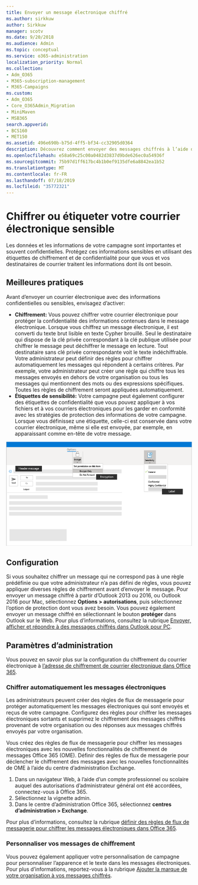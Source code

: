```yaml
---
title: Envoyer un message électronique chiffré
ms.author: sirkkuw
author: Sirkkuw
manager: scotv
ms.date: 9/20/2018
ms.audience: Admin
ms.topic: conceptual
ms.service: o365-administration
localization_priority: Normal
ms.collection:
- Adm_O365
- M365-subscription-management
- M365-Campaigns
ms.custom:
- Adm_O365
- Core_O365Admin_Migration
- MiniMaven
- MSB365
search.appverid:
- BCS160
- MET150
ms.assetid: 496e690b-b75d-4ff5-bf34-cc32905d0364
description: Découvrez comment envoyer des messages chiffrés à l’aide d’Outlook.
ms.openlocfilehash: e58a69c25c00a0482d3837d9bde626ec0a54936f
ms.sourcegitcommit: 75b97d1ff617bc4b1b0ef9135dfe6a8842ea1b52
ms.translationtype: MT
ms.contentlocale: fr-FR
ms.lasthandoff: 07/18/2019
ms.locfileid: "35772321"
---
```

# <a name="encrypt-or-label-your-sensitive-email"></a>Chiffrer ou étiqueter votre courrier électronique sensible

Les données et les informations de votre campagne sont importantes et souvent confidentielles. Protégez ces informations sensibles en utilisant des étiquettes de chiffrement et de confidentialité pour que vous et vos destinataires de courrier traitent les informations dont ils ont besoin.


## <a name="best-practices"></a>Meilleures pratiques

Avant d’envoyer un courrier électronique avec des informations confidentielles ou sensibles, envisagez d’activer:

- **Chiffrement:** Vous pouvez chiffrer votre courrier électronique pour protéger la confidentialité des informations contenues dans le message électronique. Lorsque vous chiffrez un message électronique, il est converti du texte brut lisible en texte Cypher brouillé. Seul le destinataire qui dispose de la clé privée correspondant à la clé publique utilisée pour chiffrer le message peut déchiffrer le message en lecture. Tout destinataire sans clé privée correspondante voit le texte indéchiffrable. Votre administrateur peut définir des règles pour chiffrer automatiquement les messages qui répondent à certains critères. Par exemple, votre administrateur peut créer une règle qui chiffre tous les messages envoyés en dehors de votre organisation ou tous les messages qui mentionnent des mots ou des expressions spécifiques. Toutes les règles de chiffrement seront appliquées automatiquement.
- **Étiquettes de sensibilité:** Votre campagne peut également configurer des étiquettes de confidentialité que vous pouvez appliquer à vos fichiers et à vos courriers électroniques pour les garder en conformité avec les stratégies de protection des informations de votre campagne. Lorsque vous définissez une étiquette, celle-ci est conservée dans votre courrier électronique, même si elle est envoyée, par exemple, en apparaissant comme en-tête de votre message.

![Diagramme d’un message avec des légendes pour les étiquettes et le chiffrement](media/m365-campaign-email-encrypt.png)


## <a name="set-it-up"></a>Configuration

Si vous souhaitez chiffrer un message qui ne correspond pas à une règle prédéfinie ou que votre administrateur n’a pas défini de règles, vous pouvez appliquer diverses règles de chiffrement avant d’envoyer le message. Pour envoyer un message chiffré à partir d’Outlook 2013 ou 2016, ou Outlook 2016 pour Mac, sélectionnez **Options > autorisations**, puis sélectionnez l’option de protection dont vous avez besoin. Vous pouvez également envoyer un message chiffré en sélectionnant le bouton **protéger** dans Outlook sur le Web. Pour plus d’informations, consultez la rubrique [Envoyer, afficher et répondre à des messages chiffrés dans Outlook pour PC](https://support.office.com/en-us/article/send-view-and-reply-to-encrypted-messages-in-outlook-for-pc-eaa43495-9bbb-4fca-922a-df90dee51980?ui=en-US&rs=en-US&ad=US).

## <a name="admin-settings"></a>Paramètres d’administration

Vous pouvez en savoir plus sur la configuration du chiffrement du courrier électronique à [l’adresse de chiffrement de courrier électronique dans Office 365](https://docs.microsoft.com/en-us/office365/securitycompliance/email-encryption).

### <a name="automatically-encrypt-email-messages"></a>Chiffrer automatiquement les messages électroniques

Les administrateurs peuvent créer des règles de flux de messagerie pour protéger automatiquement les messages électroniques qui sont envoyés et reçus de votre campagne. Configurez des règles pour chiffrer les messages électroniques sortants et supprimez le chiffrement des messages chiffrés provenant de votre organisation ou des réponses aux messages chiffrés envoyés par votre organisation. 

Vous créez des règles de flux de messagerie pour chiffrer les messages électroniques avec les nouvelles fonctionnalités de chiffrement de messages Office 365 (OME). Définir des règles de flux de messagerie pour déclencher le chiffrement des messages avec les nouvelles fonctionnalités de OME à l’aide du centre d’administration Exchange. 

1. Dans un navigateur Web, à l’aide d’un compte professionnel ou scolaire auquel des autorisations d’administrateur général ont été accordées, connectez-vous à Office 365. 
2. Sélectionnez la vignette admin. 
3. Dans le centre d’administration Office 365, sélectionnez **centres d’administration > Exchange**. 

Pour plus d’informations, consultez la rubrique [définir des règles de flux de messagerie pour chiffrer les messages électroniques dans Office 365](https://docs.microsoft.com/en-us/office365/securitycompliance/define-mail-flow-rules-to-encrypt-email).

### <a name="brand-your-encryption-messages"></a>Personnaliser vos messages de chiffrement

Vous pouvez également appliquer votre personnalisation de campagne pour personnaliser l’apparence et le texte dans les messages électroniques. Pour plus d’informations, reportez-vous à la rubrique [Ajouter la marque de votre organisation à vos messages chiffrés](https://docs.microsoft.com/en-us/office365/securitycompliance/email-encryption).

